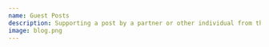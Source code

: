```yaml
---
name: Guest Posts
description: Supporting a post by a partner or other individual from the community.
image: blog.png
---
```

